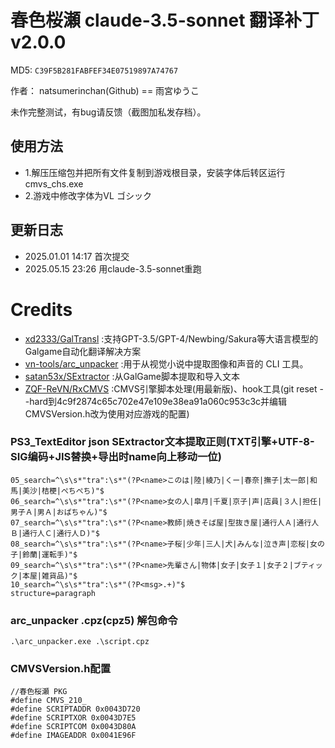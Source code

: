 # 春色桜瀬 claude-3.5-sonnet 翻译补丁 v2.0.0

MD5: `C39F5B281FABFEF34E07519897A74767`

作者： natsumerinchan(Github) == 雨宮ゆうこ

未作完整测试，有bug请反馈（截图加私发存档）。

## 使用方法
- 1.解压压缩包并把所有文件复制到游戏根目录，安装字体后转区运行cmvs_chs.exe
- 2.游戏中修改字体为VL ゴシック

## 更新日志
- 2025.01.01 14:17 首次提交
- 2025.05.15 23:26 用claude-3.5-sonnet重跑

# Credits

- [xd2333/GalTransl](https://github.com/xd2333/GalTransl.git) :支持GPT-3.5/GPT-4/Newbing/Sakura等大语言模型的Galgame自动化翻译解决方案
- [vn-tools/arc_unpacker](https://github.com/vn-tools/arc_unpacker.git) :用于从视觉小说中提取图像和声音的 CLI 工具。
- [satan53x/SExtractor](https://github.com/satan53x/SExtractor.git) :从GalGame脚本提取和导入文本
- [ZQF-ReVN/RxCMVS](https://github.com/ZQF-ReVN/RxCMVS.git) :CMVS引擎脚本处理(用最新版)、hook工具(git reset --hard到4c9f2874c65c702e47e109e38ea91a060c953c3c并编辑CMVSVersion.h改为使用对应游戏的配置)

### PS3_TextEditor json SExtractor文本提取正则(TXT引擎+UTF-8-SIG编码+JIS替换+导出时name向上移动一位)
```
05_search=^\s\s*"tra":\s*"(?P<name>このは|陸|綾乃|くー|春奈|撫子|太一郎|和馬|美沙|桔梗|ぺちぺち)"$
06_search=^\s\s*"tra":\s*"(?P<name>女の人|皐月|千夏|京子|声|店員|３人|担任|男子Ａ|男Ａ|おばちゃん)"$
07_search=^\s\s*"tra":\s*"(?P<name>教師|焼きそば屋|型抜き屋|通行人Ａ|通行人Ｂ|通行人Ｃ|通行人Ｄ)"$
08_search=^\s\s*"tra":\s*"(?P<name>子桜|少年|三人|犬|みんな|泣き声|恋桜|女の子|鈴蘭|運転手)"$
09_search=^\s\s*"tra":\s*"(?P<name>先輩さん|物体|女子|女子１|女子２|ブティック|本屋|雑貨品)"$
10_search=^\s\s*"tra":\s*"(?P<msg>.+)"$
structure=paragraph
```

### arc_unpacker .cpz(cpz5) 解包命令
```
.\arc_unpacker.exe .\script.cpz
```

### CMVSVersion.h配置
```
//春色桜瀬 PKG
#define CMVS_210_
#define SCRIPTADDR 0x0043D720
#define SCRIPTXOR 0x0043D7E5
#define SCRIPTCOM 0x0043D80A
#define IMAGEADDR 0x0041E96F
```
